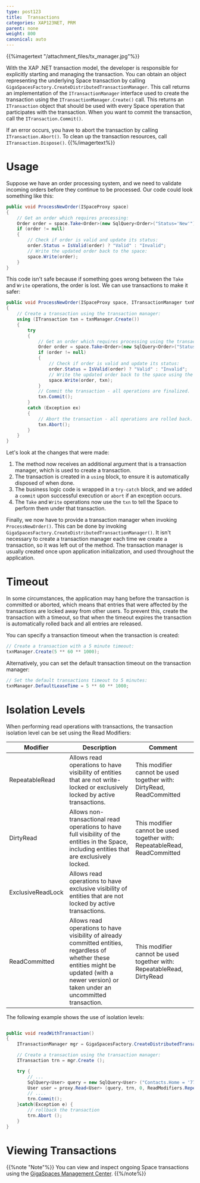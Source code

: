 ```yaml
---
type: post123
title:  Transactions
categories: XAP123NET, PRM
parent: none
weight: 800
canonical: auto
---
```



{{%imagertext "/attachment_files/tx_manager.jpg"%}}

With the XAP .NET transaction model, the developer is responsible for explicitly starting and managing the transaction. You can obtain an object representing the underlying Space transaction by calling `GigaSpacesFactory.CreateDistributedTransactionManager`.  This call returns an implementation of the `ITransactionManager` interface used to create the transaction using the `ITransactionManager.Create()` call. This returns an `ITransaction` object that should be used with every Space operation that participates with the transaction. When you want to commit the transaction, call the `ITransaction.Commit()`.

If an error occurs, you have to abort the transaction by calling `ITransaction.Abort()`. To clean up the transaction resources, call `ITransaction.Dispose()`.
{{%/imagertext%}}

# Usage

Suppose we have an order processing system, and we need to validate incoming orders before they continue to be processed. Our code could look something like this:


```csharp
public void ProcessNewOrder(ISpaceProxy space)
{
    // Get an order which requires processing:
    Order order = space.Take<Order>(new SqlQuery<Order>("Status='New'"));
    if (order != null)
    {
        // Check if order is valid and update its status:
        order.Status = IsValid(order) ? "Valid" : "Invalid";
        // Write the updated order back to the space:
        space.Write(order);
    }
}
```

This code isn't safe because if something goes wrong between the `Take` and `Write` operations, the order is lost. We can use transactions to make it safer:


```csharp
public void ProcessNewOrder(ISpaceProxy space, ITransactionManager txnManager)
{
    // Create a transaction using the transaction manager:
    using (ITransaction txn = txnManager.Create())
    {
        try
        {
            // Get an order which requires processing using the transaction:
            Order order = space.Take<Order>(new SqlQuery<Order>("Status='New'"), txn);
            if (order != null)
            {
                // Check if order is valid and update its status:
                order.Status = IsValid(order) ? "Valid" : "Invalid";
                // Write the updated order back to the space using the transaction:
                space.Write(order, txn);
            }
            // Commit the transaction - all operations are finalized.
            txn.Commit();
        }
        catch (Exception ex)
        {
            // Abort the transaction - all operations are rolled back.
            txn.Abort();
        }
    }
}
```

Let's look at the changes that were made:

1. The method now receives an additional argument that is a transaction manager, which is used to create a transaction.
2. The transaction is created in a `using` block, to ensure it is automatically disposed of when done.
3. The business logic code is wrapped in a `try-catch` block, and we added a `commit` upon successful execution or `abort` if an exception occurs.
4. The `Take` and `Write` operations now use the `txn` to tell the Space to perform them under that transaction.

Finally, we now have to provide a transaction manager when invoking `ProcessNewOrder()`. This can be done by invoking `GigaSpacesFactory.CreateDistributedTransactionManager()`. It isn't necessary to create a transaction manager each time we create a transaction, so it was left out of the method. The transaction manager is usually created once upon application initialization, and used throughout the application.

# Timeout

In some circumstances, the application may hang before the transaction is committed or aborted, which means that entries that were affected by the transactions are locked away from other users. To prevent this, create the transaction with a timeout, so that when the timeout expires the transaction is automatically rolled back and all entries are released.

You can specify a transaction timeout when the transaction is created:


```csharp
// Create a transaction with a 5 minute timeout:
txnManager.Create(5 ** 60 ** 1000);
```

Alternatively, you can set the default transaction timeout on the transaction manager:


```csharp
// Set the default transactions timeout to 5 minutes:
txnManager.DefaultLeaseTime = 5 ** 60 ** 1000;
```

# Isolation Levels

When performing read operations with transactions, the transaction isolation level can be set using the Read Modifiers:


| Modifier | Description | Comment |
|------------|----------|-----------|
|RepeatableRead | Allows read operations to have visibility of entities that are not write-locked or exclusively locked by active transactions. | This modifier cannot be used together with: DirtyRead, ReadCommitted|
|DirtyRead | Allows non-transactional read operations to have full visibility of the entities in the Space, including entities that are exclusively locked. | This modifier cannot be used together with: RepeatableRead, ReadCommitted|
|ExclusiveReadLock | Allows read operations to have exclusive visibility of entities that are not locked by active transactions. |  |
|ReadCommitted | Allows read operations to have visibility of already committed entities, regardless of whether these entities might be updated (with a newer version) or taken under an uncommitted transaction. |This modifier cannot be used together with: RepeatableRead, DirtyRead

The following example shows the use of isolation levels:


```csharp

public void readWithTransaction()
{
	ITransactionManager mgr = GigaSpacesFactory.CreateDistributedTransactionManager ();

	// Create a transaction using the transaction manager:
	ITransaction trn = mgr.Create ();

	try {
		// ...
		SqlQuery<User> query = new SqlQuery<User> ("Contacts.Home = '770-123-5555'");
		User user = proxy.Read<User> (query, trn, 0, ReadModifiers.RepeatableRead);
		// ....
		trn.Commit();
	}catch(Exception e) {
		// rollback the transaction
		trn.Abort ();
	}
}
```


# Viewing Transactions

{{%note "Note"%}}
You can view and inspect ongoing Space transactions using the [GigaSpaces Management Center](../admin/gigaspaces-browser-transaction-view.html).
{{%/note%}}
